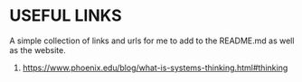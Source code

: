 # USEFUL LINKS

A simple collection of links and urls for me to add to the README.md as well as the website.

1. https://www.phoenix.edu/blog/what-is-systems-thinking.html#thinking